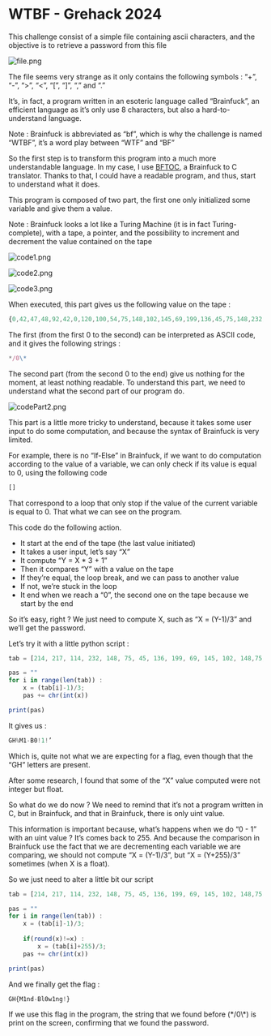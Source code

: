# WTBF - Grehack 2024

This challenge consist of a simple file containing ascii characters, and the objective is to retrieve a password from this file

![file.png](images/file.png)

The file seems very strange as it only contains the following symbols : “+”, “-”, “>”, “<”, “[”, “]”, “,” and “.”

It’s, in fact, a program written in an esoteric language called “Brainfuck”, an efficient language as it’s only use 8 characters, but also a hard-to-understand language.

Note : Brainfuck is abbreviated as “bf”, which is why the challenge is named “WTBF”, it’s a word play between “WTF” and “BF”

So the first step is to transform this program into a much more understandable language. In my case, I use [BFTOC](https://github.com/paulkaefer/bftoc), a Brainfuck to C translator. Thanks to that, I could have a readable program, and thus, start to understand what it does.

This program is composed of two part, the first one only initialized some variable and give them a value. 

Note : Brainfuck looks a lot like a Turing Machine (it is in fact Turing-complete), with a tape, a pointer, and the possibility to increment and decrement the value contained on the tape

![code1.png](images/code1.png)

![code2.png](images/code2.png)

![code3.png](images/code3.png)

When executed, this part gives us the following value on the tape :

```jsx
{0,42,47,48,92,42,0,120,100,54,75,148,102,145,69,199,136,45,75,148,232,114,217,214}
```

The first (from the first 0 to the second) can be interpreted as ASCII code, and it gives the following strings : 

```jsx
*/0\*
```

The second part (from the second 0 to the end) give us nothing for the moment, at least nothing readable. To understand this part, we need to understand what the second part of our program do.

![codePart2.png](images/codePart2.png)

This part is a little more tricky to understand, because it takes some user input to do some computation, and because the syntax of Brainfuck is very limited.

For example, there is no “If-Else” in Brainfuck, if we want to do computation according to the value of a variable, we can only check if its value is equal to 0, using the following code 

```jsx
[]
```

That correspond to a loop that only stop if the value of the current variable is equal to 0. That what we can see on the program.   

This code do the following action.

- It start at the end of the tape (the last value initiated)
- It takes a user input, let’s say “X”
- It compute “Y = X * 3 + 1”
- Then it compares “Y” with a value on the tape
- If they’re equal, the loop break, and we can pass to another value
- If not, we’re stuck in the loop
- It end when we reach a “0”, the second one on the tape because we start by the end

So it’s easy, right ? We just need to compute X, such as “X = (Y-1)/3” and we’ll get the password.

Let’s try it with a little python script :

```jsx
tab = [214, 217, 114, 232, 148, 75, 45, 136, 199, 69, 145, 102, 148,75, 54, 100, 120]

pas = ""
for i in range(len(tab)) :
    x = (tab[i]-1)/3;
    pas += chr(int(x))

print(pas)
```

It gives us :

```jsx
GH%M1-B0!1!’
```

Which is, quite not what we are expecting for a flag, even though that the “GH” letters are present.

After some research, I found that some of the “X” value computed were not integer but float. 

So what do we do now ? We need to remind that it’s not a program written in C, but in Brainfuck, and that in Brainfuck, there is only uint value. 

This information is important because, what’s happens when we do “0 - 1” with an uint value ? It’s comes back to 255.
And because the comparison in Brainfuck use the fact that we are decrementing each variable we are comparing, we should not compute “X = (Y-1)/3”, but “X = (Y+255)/3” sometimes (when X is a float).

So we just need to alter a little bit our script

```jsx
tab = [214, 217, 114, 232, 148, 75, 45, 136, 199, 69, 145, 102, 148,75, 54, 100, 120]

pas = ""
for i in range(len(tab)) :
    x = (tab[i]-1)/3;
    
    if(round(x)!=x) :
        x = (tab[i]+255)/3;
    pas += chr(int(x))

print(pas)
```

And we finally get the flag :

```jsx
GH{M1nd-Bl0w1ng!}
```

If we use this flag in the program, the string that we found before (*/0\\\*) is print on the screen, confirming that we found the password.
